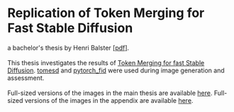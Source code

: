 # Replication of Token Merging for Fast Stable Diffusion
a bachelor's thesis by Henri Balster [[pdf]](https://github.com/HNR1/ba-code/blob/main/BA_Balster_v3.pdf).\
\
This thesis investigates the results of [Token Merging for fast Stable Diffusion](https://arxiv.org/abs/2303.17604). [tomesd](https://github.com/dbolya/tomesd) and [pytorch_fid](https://github.com/HNR1/pytorch_fid) were used during image generation and assessment.\
\
Full-sized versions of the images in the main thesis are available [here](https://github.com/HNR1/ba-code/tree/main/images/chapter/appendix/def_imgs).
Full-sized versions of the images in the appendix are available [here](https://github.com/HNR1/ba-code/tree/main/images/chapter/appendix/def_imgs).
